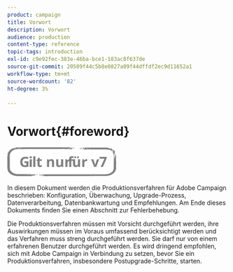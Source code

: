 ```yaml
---
product: campaign
title: Vorwort
description: Vorwort
audience: production
content-type: reference
topic-tags: introduction
exl-id: c9e92fec-383e-46ba-bce1-183ac8f637de
source-git-commit: 20509f44c5b8e0827a09f44dffdf2ec9d11652a1
workflow-type: tm+mt
source-wordcount: '82'
ht-degree: 3%

---
```


# Vorwort{#foreword}

![](../../assets/v7-only.svg)

In diesem Dokument werden die Produktionsverfahren für Adobe Campaign beschrieben: Konfiguration, Überwachung, Upgrade-Prozess, Datenverarbeitung, Datenbankwartung und Empfehlungen. Am Ende dieses Dokuments finden Sie einen Abschnitt zur Fehlerbehebung.

Die Produktionsverfahren müssen mit Vorsicht durchgeführt werden, ihre Auswirkungen müssen im Voraus umfassend berücksichtigt werden und das Verfahren muss streng durchgeführt werden. Sie darf nur von einem erfahrenen Benutzer durchgeführt werden. Es wird dringend empfohlen, sich mit Adobe Campaign in Verbindung zu setzen, bevor Sie ein Produktionsverfahren, insbesondere Postupgrade-Schritte, starten.
